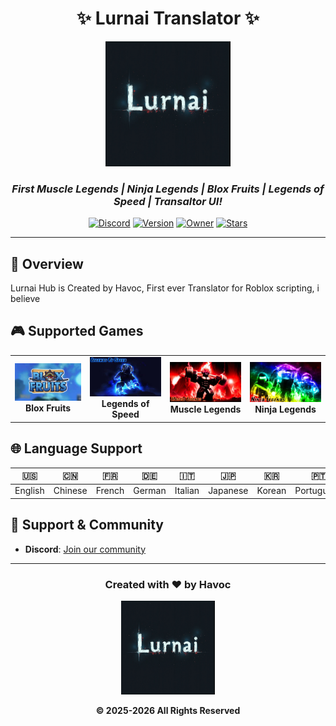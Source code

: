 <div align="center">

# ✨ Lurnai Translator ✨

<img src="https://github.com/HVX-Havoc/Images/blob/main/openart-image_ofqE1Z_Q_1745259160896_raw.jpg" width="200px" alt="Lurnai Translator Banner">

### *First Muscle Legends | Ninja Legends | Blox Fruits | Legends of Speed | Transaltor UI!*

[![Discord](https://img.shields.io/badge/Discord-Join%20Us-7289DA?style=for-the-badge&logo=discord&logoColor=white)](https://discord.gg/jWpUjJta4u)
[![Version](https://img.shields.io/badge/Version-2.0.0-blue?style=for-the-badge)](https://github.com/HVX-Havoc/LurnaiTranslator)
[![Owner](https://img.shields.io/badge/Created%20By-Havoc-red?style=for-the-badge)](https://github.com/HVX-Havoc)
[![Stars](https://img.shields.io/github/stars/HVX-Havoc/LurnaiTranslator?style=for-the-badge&color=yellow)](https://github.com/HVX-Havoc/LurnaiTranslator/stargazers)
</div>

---

## 🌟 Overview

Lurnai Hub is Created by Havoc, First ever Translator for Roblox scripting, i believe
## 🎮 Supported Games

<div align="center">
  <table>
    <tr>
      <td align="center">
        <img src="https://raw.githubusercontent.com/HVX-Havoc/Images/main/Blox%20Fruitss.PNG" width="150px"><br>
        <b>Blox Fruits</b>
      </td>
      <td align="center">
        <img src="https://raw.githubusercontent.com/HVX-Havoc/Images/main/Legends%20Of%20Speed.png" width="150px"><br>
        <b>Legends of Speed</b>
      </td>
      <td align="center">
        <img src="https://raw.githubusercontent.com/HVX-Havoc/Images/main/Muscle%20Legendsss.PNG" width="150px"><br>
        <b>Muscle Legends</b>
      </td>
      <td align="center">
        <img src="https://raw.githubusercontent.com/HVX-Havoc/Images/main/Ninja%20Legends.png" width="150px"><br>
        <b>Ninja Legends</b>
      </td>
    </tr>
  </table>
</div>

## 🌐 Language Support

<div align="center">
  
  | 🇺🇸 | 🇨🇳 | 🇫🇷 | 🇩🇪 | 🇮🇹 | 🇯🇵 | 🇰🇷 | 🇵🇹 | 🇷🇺 | 🇪🇸 | 🇹🇭 |
  |-----|-----|-----|-----|-----|-----|-----|-----|-----|-----|-----|
  | English | Chinese | French | German | Italian | Japanese | Korean | Portuguese | Russian | Spanish | Thai |
  
</div>

## 🤝 Support & Community

- **Discord**: [Join our community](https://discord.gg/jWpUjJta4u)

---

<div align="center">
  
  ### Created with ❤️ by Havoc
  
  <img src="https://github.com/HVX-Havoc/Images/blob/main/openart-image_ofqE1Z_Q_1745259160896_raw.jpg" width="150px" alt="Havoc Logo">
  
  **© 2025-2026 All Rights Reserved**
  
</div>
